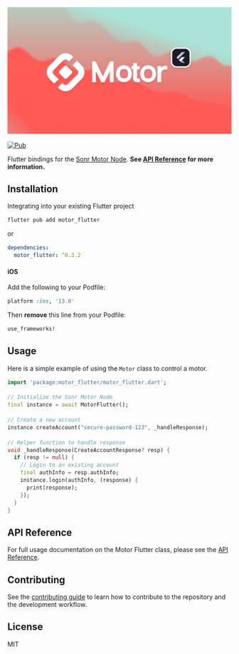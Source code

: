 ![Motor Flutter Banner](./doc/static-assets/gh-motor-banner.png)

[![Pub](https://img.shields.io/pub/v/motor_flutter.svg)](https://pub.dev/packages/motor_flutter)

Flutter bindings for the [Sonr Motor Node](https://docs.sonr.io). **See [API Reference](https://motor.build/motor_flutter/MotorFlutter-class.html) for more information.**

## Installation

Integrating into your existing Flutter project
```sh
flutter pub add motor_flutter
```

or

```yaml
dependencies:
  motor_flutter: ^0.3.2
```

#### iOS

Add the following to your Podfile:

```ruby
platform :ios, '13.0'
```

Then **remove** this line from your Podfile:
```ruby
use_frameworks!
```

## Usage

Here is a simple example of using the `Motor` class to control a motor.

```dart
import 'package:motor_flutter/motor_flutter.dart';

// Initialize the Sonr Motor Node
final instance = await MotorFlutter();

// Create a new account
instance.createAccount("secure-password-123", _handleResponse);

// Helper function to handle response
void _handleResponse(CreateAccountResponse? resp) {
  if (resp != null) {
    // Login to an existing account
    final authInfo = resp.authInfo;
    instance.login(authInfo, (response) {
      print(response);
    });
  }
}
```

## API Reference

For full usage documentation on the Motor Flutter class, please see the [API Reference](https://motor.build/motor_flutter/MotorFlutter-class.html).

## Contributing

See the [contributing guide](CONTRIBUTING.md) to learn how to contribute to the repository and the development workflow.

## License

MIT
